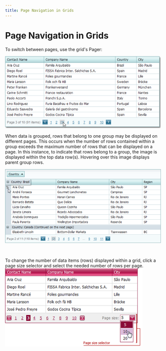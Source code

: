 ```yaml
---
title: Page Navigation in Grids
---
```

# Page Navigation in Grids
To switch between pages, use the grid's Pager:

![Navigation](../../../images/img7295.png)

When data is grouped, rows that belong to one group may be displayed on different pages. This occurs when the number of rows contained within a group exceeds the maximum number of rows that can be displayed on a page. In this instance, to indicate that rows belong to a group, the  image is displayed within the top data row(s). Hovering over this image displays parent group rows.

![eud_Navigation_DataGrouping](../../../images/img9164.png)

&nbsp;

To change the number of data items (rows) displayed within a grid, click a page size selector and select the needed number of rows per page.
![ASPxGridView_page_size.png](../../../images/img17834.png)
